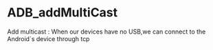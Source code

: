# ADB_addMultiCast
Add multicast : When our devices have no USB,we can connect to the Android`s device through tcp
